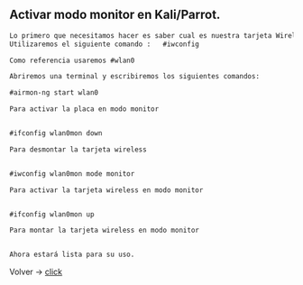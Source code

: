 ## Activar modo monitor en Kali/Parrot.


```markdown 
Lo primero que necesitamos hacer es saber cual es nuestra tarjeta Wireless 
Utilizaremos el siguiente comando :   #iwconfig 

Como referencia usaremos #wlan0

Abriremos una terminal y escribiremos los siguientes comandos:

#airmon-ng start wlan0

Para activar la placa en modo monitor


#ifconfig wlan0mon down

Para desmontar la tarjeta wireless


#iwconfig wlan0mon mode monitor

Para activar la tarjeta wireless en modo monitor


#ifconfig wlan0mon up 

Para montar la tarjeta wireless en modo monitor


Ahora estará lista para su uso.
```

Volver -> [click](https://minicompi4.github.io)

